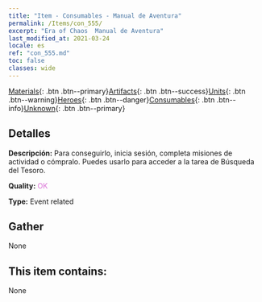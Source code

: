 ```yaml
---
title: "Item - Consumables - Manual de Aventura"
permalink: /Items/con_555/
excerpt: "Era of Chaos  Manual de Aventura"
last_modified_at: 2021-03-24
locale: es
ref: "con_555.md"
toc: false
classes: wide
---
```

 [Materials](/es/Items/){: .btn .btn--primary}[Artifacts](/es/Items/Artifacts/){: .btn .btn--success}[Units](/es/Items/Units/){: .btn .btn--warning}[Heroes](/es/Items/Heroes/){: .btn .btn--danger}[Consumables](/es/Items/Consumables/){: .btn .btn--info}[Unknown](/es/Items/Unknown/){: .btn .btn--primary}

## Detalles
 **Descripción:** Para conseguirlo, inicia sesión, completa misiones de actividad o cómpralo. Puedes usarlo para acceder a la tarea de Búsqueda del Tesoro.

 **Quality:** <span style="color: #DA70D6">OK</span>

 **Type:** Event related

## Gather

  None

## This item contains:

  None

